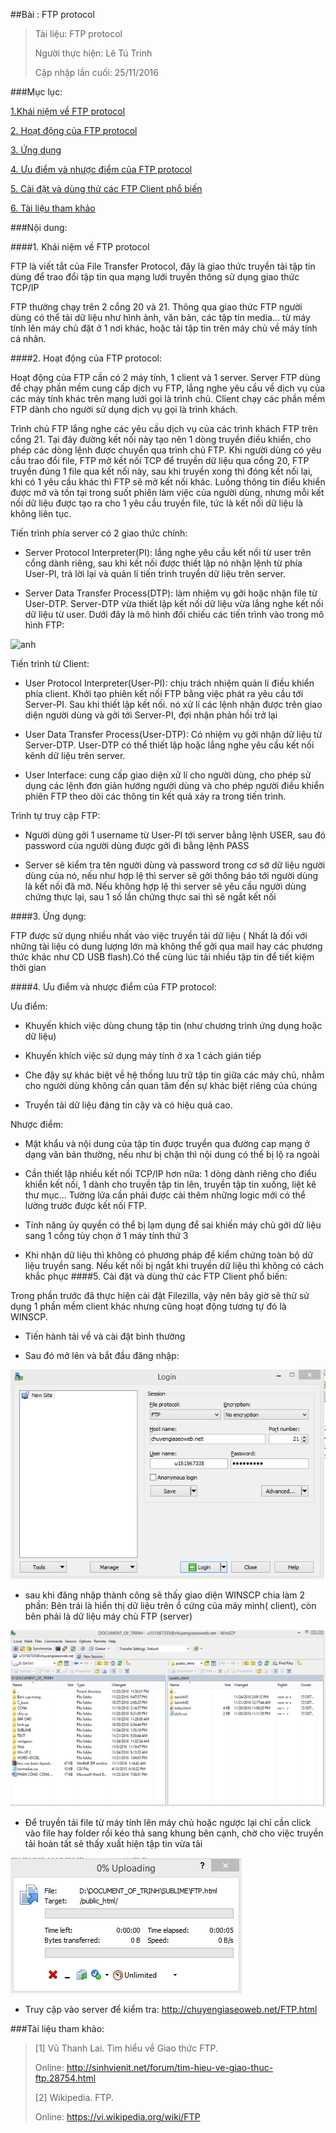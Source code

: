 ##Bài : FTP protocol

>Tài liệu: FTP protocol
>
>Người thực hiện: Lê Tú Trinh
>
>Cập nhập lần cuối: 25/11/2016

###Mục lục:

[1.Khái niệm về FTP protocol](#1)

[2. Hoạt động của FTP protocol](#2)

[3. Ứng dụng](#3)

[4. Ưu điểm và nhược điểm của FTP protocol](#4)

[5. Cài đặt và dùng thử các FTP Client phổ biến](#5)

[6. Tài liệu tham khảo](#6)

###Nội dung:

<a name="1"></a>
####1. Khái niệm về FTP protocol

FTP là viết tắt của File Transfer Protocol, đây là giao thức truyền tải tập tin dùng để trao đổi tập tin qua mạng lưới truyền thông sử dụng giao thức TCP/IP

FTP thường chạy trên 2 cổng 20 và 21. Thông qua giao thức FTP người dùng có thể tải dữ liệu như hình ảnh, văn bản, các tập tin media... từ máy tính lên máy chủ đặt ở 1 nơi khác, hoặc tải tập tin trên máy chủ về máy tính cá nhân.

<a name="2"></a>
####2. Hoạt động của FTP protocol:

Hoạt động của FTP cần có 2 máy tính, 1 client và 1 server. Server FTP dùng để chạy phần mềm cung cấp dịch vụ FTP, lắng nghe yêu cầu về dịch vụ của các máy tính khác trên mạng lưới gọi là trình chủ. Client chạy các phần mềm FTP dành cho người sử dụng dịch vụ gọi là trình khách.

Trình chủ FTP lắng nghe các yêu cầu dịch vụ của các trình khách FTP trên cổng 21. Tại đây đường kết nối này tạo nên 1 dòng truyền điều khiển, cho phép các dòng lệnh được chuyển qua trình chủ FTP. Khi người dùng có yêu cầu trao đổi file, FTP mở kết nối TCP để truyền dữ liệu qua cổng 20, FTP truyền đúng 1 file qua kết nối này, sau khi truyền xong thì đóng kết nối lại, khi có 1 yêu cầu khác  thì FTP sẽ mở kết nối khác. Luồng thông tin điểu khiển được mở và tồn tại trong suốt phiên làm việc của người dùng, nhưng mỗi kết nối dữ liệu được tạo ra cho 1 yêu cầu truyền file, tức là kết nối dữ liệu là không liên tục.


Tiến trình phía server có 2 giao thức chính:

- Server Protocol Interpreter(PI): lắng nghe yêu cầu kết nối từ user trên cổng dành riêng, sau khi kết nối được thiết lập nó nhận lệnh từ phía User-PI, trả lời lại và quản lí tiến trình truyền dữ liệu trên server.

- Server Data Transfer Process(DTP): làm nhiệm vụ gởi hoặc nhận file từ User-DTP. Server-DTP vừa thiết lập kết nối dữ liệu vừa lắng nghe kết nối dữ liệu từ user. Dưới đây là mô hình đối chiếu các tiến trình vào trong mô hình FTP:

![anh](http://data.sinhvienit.net/2010/T05/img/SinhVienIT.NET---2805988391-2ec937c6dd-o.jpg)

Tiến trình từ Client:

- User Protocol Interpreter(User-PI): chịu trách nhiệm quản lí điều khiển phía client. Khởi tạo phiên kết nối FTP bằng việc phát ra yêu cầu tới Server-PI. Sau khi thiết lập kết nối. nó xử lí các lệnh nhận được trên giao diện người dùng và gởi tới Server-PI, đợi nhận phản hồi trở lại

- User Data Transfer Process(User-DTP): Có nhiệm vụ gởi nhận dữ liệu từ Server-DTP. User-DTP có thể thiết lập hoặc lắng nghe yêu cầu kết nối kênh dữ liệu trên server.

- User Interface: cung cấp giao diện xử lí cho người dùng, cho phép sử dụng các lệnh đơn giản hướng người dùng và cho phép người điều khiển phiên FTP theo dõi các thông tin kết quả xảy ra trong tiến trình.

Trình tự truy cập FTP:

- Người dùng gởi 1 username từ User-PI tới server bằng lệnh USER, sau đó password của người  dùng được gởi đi bằng lệnh PASS

- Server sẽ kiểm tra tên người dùng và password trong cơ sở dữ liệu người dùng của nó, nếu như hợp lệ thì server sẽ gởi thông báo tới người dùng là kết nối đã mở. Nếu không hợp lệ thì server sẽ yêu cầu người dùng chứng thực lại, sau 1 số lần chứng thực sai thì sẽ ngắt kết nối

<a name="3"></a>
####3. Ứng dụng:

FTP được sử dụng nhiều nhất vào việc truyền tải dữ liệu ( Nhất là đối với những tài liệu có dung lượng lớn mà không thể gởi qua mail hay các phương thức khác như CD USB flash).Có thể cùng lúc tải nhiều tập tin để tiết kiệm thời gian


<a name="4"></a>
####4. Ưu điểm và nhược điểm của FTP protocol:

Ưu điểm:

- Khuyến khích việc dùng chung tập tin (như chương trình ứng dụng hoặc dữ liệu)

- Khuyến khích việc sử dụng máy tính ở xa 1 cách gián tiếp

- Che đậy sự khác biệt về hệ thống lưu trữ tập tin giữa các máy chủ, nhằm cho người dùng không cần quan tâm đến sự khác biệt riêng của chúng

- Truyền tải dữ liệu đáng tin cậy và có hiệu quả cao.

Nhược điểm:

- Mật khẩu và nội dung của tập tin được truyền qua đường cap mạng ở dạng văn bản thường, nếu như bị chặn thì nội dung có thể bị lộ ra ngoài

- Cần thiết lập nhiều kết nối TCP/IP hơn nữa: 1 dòng dành riêng cho điểu khiển kết nối, 1 dành cho truyền tập tin lên, truyền tập tin xuống, liệt kê thư mục... Tường lửa cần phải được cài thêm những logic mới có thể lường trước được kết nối FTP.

- Tính năng ủy quyền có thể bị lạm dụng để sai khiến máy chủ gởi dữ liệu sang 1 cổng tùy chọn ở 1 máy tính thứ 3

- Khi nhận dữ liệu thì không có phương pháp để kiểm chứng toàn bộ dữ liệu truyền sang. Nếu kết nối bị ngắt khi truyền dữ liệu thì không có cách khắc phục
<a name="5"></a>
####5. Cài đặt và dùng thử các FTP Client phổ biến:

Trong phần trước đã thực hiện cài đặt Filezilla, vậy nên bây giờ sẽ thử sử dụng 1 phần mềm client khác nhưng cũng hoạt động tương tự đó là WINSCP. 

- Tiến hành tải về và cài đặt bình thường

- Sau đó mở lên và bắt đầu đăng nhập:

![i](https://github.com/TrinhTu/web_developer/blob/master/Task13_FTP_Protocol/image/i.png)

- sau khi đăng nhập thành công sẽ thấy giao diện WINSCP chia làm 2 phần: Bên trái là hiển thị dữ liệu trên ổ cứng của máy mình( client), còn bên phải là dữ liệu máy chủ FTP (server)

![ii](https://github.com/TrinhTu/web_developer/blob/master/Task13_FTP_Protocol/image/ii.png)

- Để truyền tải file từ máy tính lên máy chủ hoặc ngược lại chỉ cần click vào file hay folder rồi kéo thả sang khung bên cạnh, chờ cho việc truyền tải hoàn tất sẽ thấy xuất hiện tập tin vừa tải

![iii](https://github.com/TrinhTu/web_developer/blob/master/Task13_FTP_Protocol/image/iii.png)

- Truy cập vào server để kiểm tra: http://chuyengiaseoweb.net/FTP.html

<a name="6"></a>
###Tài liệu tham khảo:

>
> [1] Vũ Thanh Lai. Tìm hiểu về Giao thức FTP. 
> 
> Online: http://sinhvienit.net/forum/tim-hieu-ve-giao-thuc-ftp.28754.html 
> 
> [2] Wikipedia. FTP. 
> 
> Online: https://vi.wikipedia.org/wiki/FTP
>
